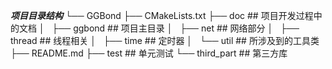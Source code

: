 ***项目目录结构***
└── GGBond
    ├── CMakeLists.txt
    ├── doc                      ## 项目开发过程中的文档
    │   
    ├── ggbond                   ## 项目主目录
    │   ├── net                  ## 网络部分
    │   ├── thread               ## 线程相关
    │   ├── time                 ## 定时器
    │   └── util                 ## 所涉及到的工具类
    ├── README.md
    ├── test                     ## 单元测试
    └── third_part               ## 第三方库 
